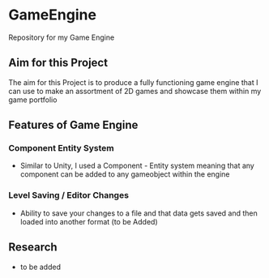 # GameEngine
Repository for my Game Engine


## Aim for this Project
The aim for this Project is to produce a fully functioning game engine that I can use to make an assortment of 2D games and showcase them within my game portfolio

## Features of Game Engine
### Component Entity System
- Similar to Unity, I used a Component - Entity system meaning that any component can be added to any gameobject within the engine

### Level Saving / Editor Changes
- Ability to save your changes to a file and that data gets saved and then loaded into another format (to be Added)


## Research
- to be added

